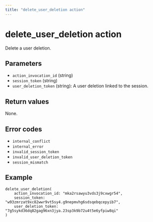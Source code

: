 ```yaml
---
title: "delete_user_deletion action"
---
```


# delete_user_deletion action

Delete a user deletion.

## Parameters

-   `action_invocation_id` (string)
-   `session_token` (string)
-   `user_deletion_token` (string): A user deletion linked to the session.

## Return values

None.

## Error codes

-   `internal_conflict`
-   `internal_error`
-   `invalid_session_token`
-   `invalid_user_deletion_token`
-   `session_mismatch`

## Example

```
delete_user_deletion(
    action_invocation_id: "mka2rsawyu3vds3j9cxwgr54",
    session_token: "w93zmrzat9xc82wwr9vt5sy4.g9nepmvhg6sdsqebqcepyib7",
    user_deletion_token: "7g5sykd36dq82gag96xn3jya.23sp3k9b72u4t5e6yfpiw8qi"
)
```

